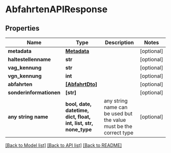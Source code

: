 # AbfahrtenAPIResponse


## Properties
Name | Type | Description | Notes
------------ | ------------- | ------------- | -------------
**metadata** | [**Metadata**](Metadata.md) |  | [optional] 
**haltestellenname** | **str** |  | [optional] 
**vag_kennung** | **str** |  | [optional] 
**vgn_kennung** | **int** |  | [optional] 
**abfahrten** | [**[AbfahrtDto]**](AbfahrtDto.md) |  | [optional] 
**sonderinformationen** | **[str]** |  | [optional] 
**any string name** | **bool, date, datetime, dict, float, int, list, str, none_type** | any string name can be used but the value must be the correct type | [optional]

[[Back to Model list]](../README.md#documentation-for-models) [[Back to API list]](../README.md#documentation-for-api-endpoints) [[Back to README]](../README.md)


